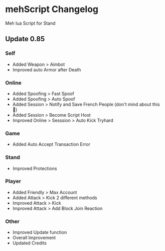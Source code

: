 # mehScript Changelog
Meh lua Script for Stand

## Update 0.85

### Self
- Added Weapon > Aimbot
- Improved auto Armor after Death

### Online
- Added Spoofing > Fast Spoof
- Added Spoofing > Auto Spoof
- Added Session > Notify and Save French People (don't mind about this 🗿)
- Added Session > Become Script Host
- Improved Online > Sesssion > Auto Kick Tryhard
### Game
- Added Auto Accept Transaction Error
### Stand
- Improved Protections
### Player
- Added Friendly > Max Account
- Added Attack > Kick 2 different methods
- Improved Attack > Kick
- Improved Attack > Add Block Join Reaction
### Other
- Improved Update function
- Overall Improvement
- Updated Credits
